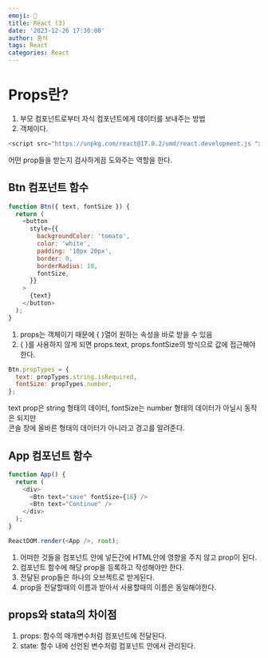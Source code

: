 ```yaml
---
emoji: 📝
title: React (3)
date: '2023-12-26 17:30:00'
author: 중석
tags: React
categories: React
---
```


# Props란?

1. 부모 컴포넌트로부터 자식 컴포넌트에게 데이터를 보내주는 방법
2. 객체이다.

```js
<script src="https://unpkg.com/react@17.0.2/umd/react.development.js "></script>
```

어떤 prop들을 받는지 검사하게끔 도와주는 역할을 한다.

## Btn 컴포넌트 함수

```js
function Btn({ text, fontSize }) {
  return (
    <button
      style={{
        backgroundColor: 'tomato',
        color: 'white',
        padding: '10px 20px',
        border: 0,
        borderRadius: 10,
        fontSize,
      }}
    >
      {text}
    </button>
  );
}
```

1. props는 객체이기 때문에 { }열어 원하는 속성을 바로 받을 수 있음
2. { }를 사용하지 않게 되면 props.text, props.fontSize의 방식으로 값에 접근해야한다.

```js
Btn.propTypes = {
  text: propTypes.string.isRequired,
  fontSize: propTypes.number,
};
```

text prop은 string 형태의 데이터, fontSize는 number 형태의 데이터가 아닐시 동작은 되지만  
콘솔 창에 올바른 형태의 데이터가 아니라고 경고를 알려준다.

## App 컴포넌트 함수

```js
function App() {
  return (
    <div>
      <Btn text="save" fontSize={18} />
      <Btn text="Continue" />
    </div>
  );
}

ReactDOM.render(<App />, root);
```

1. 어떠한 것들을 컴포넌트 안에 넣든간에 HTML안에 영향을 주지 않고 prop이 된다.
2. 컴포넌트 함수에 해당 prop을 등록하고 작성해야만 한다.
3. 전달된 prop들은 하나의 오브젝트로 받게된다.
4. prop을 전달할때의 이름과 받아서 사용할때의 이름은 동일해야한다.

## props와 stata의 차이점 
1. props: 함수의 매개변수처럼 컴포넌트에 전달된다. 
2. state: 함수 내에 선언된 변수처럼 컴포넌트 안에서 관리된다. 